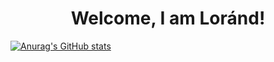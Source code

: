 <H1 style="text-align:center;">Welcome, I am Loránd!</H1>

[![Anurag's GitHub stats](https://github-readme-stats.vercel.app/api?username=KeLorand&include_orgs=true)](https://github.com/anuraghazra/github-readme-stats)
